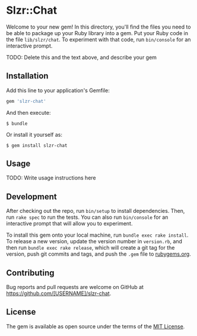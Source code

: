 # Slzr::Chat

Welcome to your new gem! In this directory, you'll find the files you need to be able to package up your Ruby library into a gem. Put your Ruby code in the file `lib/slzr/chat`. To experiment with that code, run `bin/console` for an interactive prompt.

TODO: Delete this and the text above, and describe your gem

## Installation

Add this line to your application's Gemfile:

```ruby
gem 'slzr-chat'
```

And then execute:

    $ bundle

Or install it yourself as:

    $ gem install slzr-chat

## Usage

TODO: Write usage instructions here

## Development

After checking out the repo, run `bin/setup` to install dependencies. Then, run `rake spec` to run the tests. You can also run `bin/console` for an interactive prompt that will allow you to experiment.

To install this gem onto your local machine, run `bundle exec rake install`. To release a new version, update the version number in `version.rb`, and then run `bundle exec rake release`, which will create a git tag for the version, push git commits and tags, and push the `.gem` file to [rubygems.org](https://rubygems.org).

## Contributing

Bug reports and pull requests are welcome on GitHub at https://github.com/[USERNAME]/slzr-chat.


## License

The gem is available as open source under the terms of the [MIT License](http://opensource.org/licenses/MIT).

